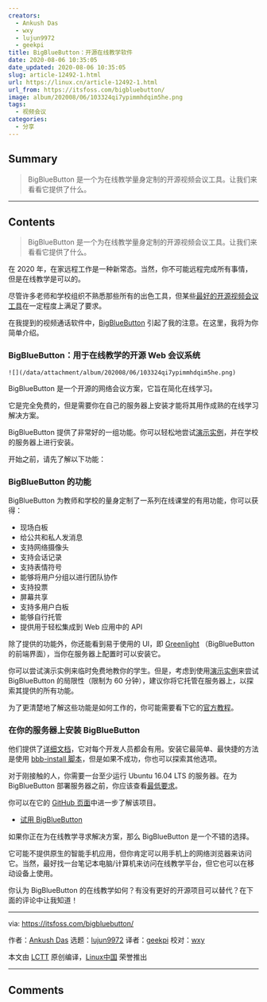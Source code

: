 ```yaml
---
creators:
  - Ankush Das
  - wxy
  - lujun9972
  - geekpi
title: BigBlueButton：开源在线教学软件
date: 2020-08-06 10:35:05
date_updated: 2020-08-06 10:35:05
slug: article-12492-1.html
url: https://linux.cn/article-12492-1.html
url_from: https://itsfoss.com/bigbluebutton/
image: album/202008/06/103324qi7ypimmhdqim5he.png
tags:
  - 视频会议
categories:
  - 分享
---
```


## Summary

> BigBlueButton 是一个为在线教学量身定制的开源视频会议工具。让我们来看看它提供了什么。

***

<!-- more -->

## Contents

> 
> BigBlueButton 是一个为在线教学量身定制的开源视频会议工具。让我们来看看它提供了什么。
> 
> 
> 

在 2020 年，在家远程工作是一种新常态。当然，你不可能远程完成所有事情，但是在线教学是可以的。

尽管许多老师和学校组织不熟悉那些所有的出色工具，但某些[最好的开源视频会议工具](https://linux.cn/article-12453-1.html)在一定程度上满足了要求。

在我提到的视频通话软件中，[BigBlueButton](https://bigbluebutton.org/) 引起了我的注意。在这里，我将为你简单介绍。

### BigBlueButton：用于在线教学的开源 Web 会议系统

`![](/data/attachment/album/202008/06/103324qi7ypimmhdqim5he.png)`

BigBlueButton 是一个开源的网络会议方案，它旨在简化在线学习。

它是完全免费的，但是需要你在自己的服务器上安装才能将其用作成熟的在线学习解决方案。

BigBlueButton 提供了非常好的一组功能。你可以轻松地尝试[演示实例](http://demo.bigbluebutton.org/)，并在学校的服务器上进行安装。

开始之前，请先了解以下功能：

### BigBlueButton 的功能

BigBlueButton 为教师和学校的量身定制了一系列在线课堂的有用功能，你可以获得：

* 现场白板
* 给公共和私人发消息
* 支持网络摄像头
* 支持会话记录
* 支持表情符号
* 能够将用户分组以进行团队协作
* 支持投票
* 屏幕共享
* 支持多用户白板
* 能够自行托管
* 提供用于轻松集成到 Web 应用中的 API

除了提供的功能外，你还能看到易于使用的 UI，即 [Greenlight](https://bigbluebutton.org/2018/07/09/greenlight-2-0/) （BigBlueButton 的前端界面），当你在服务器上配置时可以安装它。

你可以尝试演示实例来临时免费地教你的学生。但是，考虑到使用[演示实例](http://demo.bigbluebutton.org/)来尝试 BigBlueButton 的局限性（限制为 60 分钟），建议你将它托管在服务器上，以探索其提供的所有功能。

为了更清楚地了解这些功能是如何工作的，你可能需要看下它的[官方教程](https://www.youtube.com/embed/Q2tG2SS4gXA)。

### 在你的服务器上安装 BigBlueButton

他们提供了[详细文档](https://docs.bigbluebutton.org/)，它对每个开发人员都会有用。安装它最简单、最快捷的方法是使用 [bbb-install 脚本](https://github.com/bigbluebutton/bbb-install)，但是如果不成功，你也可以探索其他选项。

对于刚接触的人，你需要一台至少运行 Ubuntu 16.04 LTS 的服务器。在为 BigBlueButton 部署服务器之前，你应该查看[最低要求](https://docs.bigbluebutton.org/2.2/install.html#minimum-server-requirements)。

你可以在它的 [GitHub 页面](https://github.com/bigbluebutton)中进一步了解该项目。

* [试用 BigBlueButton](https://bigbluebutton.org/)

如果你正在为在线教学寻求解决方案，那么 BigBlueButton 是一个不错的选择。

它可能不提供原生的智能手机应用，但你肯定可以用手机上的网络浏览器来访问它。当然，最好找一台笔记本电脑/计算机来访问在线教学平台，但它也可以在移动设备上使用。

你认为 BigBlueButton 的在线教学如何？有没有更好的开源项目可以替代？在下面的评论中让我知道！

---

via: <https://itsfoss.com/bigbluebutton/>

作者：[Ankush Das](https://itsfoss.com/author/ankush/) 选题：[lujun9972](https://github.com/lujun9972) 译者：[geekpi](https://github.com/geekpi) 校对：[wxy](https://github.com/wxy)

本文由 [LCTT](https://github.com/LCTT/TranslateProject) 原创编译，[Linux中国](https://linux.cn/) 荣誉推出

***

## Comments
